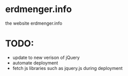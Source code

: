 # erdmenger.info
the website erdmenger.info

# TODO:
- update to new verison of jQuery
- automate deployment
- fetch js libraries such as jquery.js during deployment